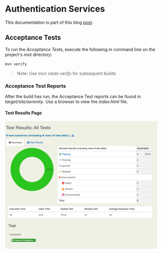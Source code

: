 # Authentication Services
This documentation is part of this blog [post]().

## Acceptance Tests
To run the _Acceptance Tests_, execute the following in command line on the project's root directory:
```bash
mvn verify
```
>Note: Use _mvn clean verify_ for subsequent builds
### Acceptance Test Reports
After the build has run, the Acceptance Test reports can be found in _target/site/serenity_. Use a browser to view the _index.html_ file.

#### Test Results Page
![Test Results Page](src/test/resources/images/test-results.png)